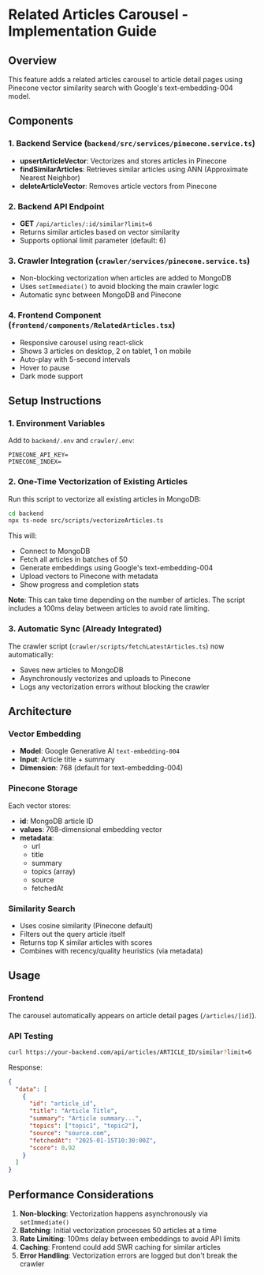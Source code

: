 # Related Articles Carousel - Implementation Guide

## Overview
This feature adds a related articles carousel to article detail pages using Pinecone vector similarity search with Google's text-embedding-004 model.

## Components

### 1. Backend Service (`backend/src/services/pinecone.service.ts`)
- **upsertArticleVector**: Vectorizes and stores articles in Pinecone
- **findSimilarArticles**: Retrieves similar articles using ANN (Approximate Nearest Neighbor)
- **deleteArticleVector**: Removes article vectors from Pinecone

### 2. Backend API Endpoint
- **GET** `/api/articles/:id/similar?limit=6`
- Returns similar articles based on vector similarity
- Supports optional limit parameter (default: 6)

### 3. Crawler Integration (`crawler/services/pinecone.service.ts`)
- Non-blocking vectorization when articles are added to MongoDB
- Uses `setImmediate()` to avoid blocking the main crawler logic
- Automatic sync between MongoDB and Pinecone

### 4. Frontend Component (`frontend/components/RelatedArticles.tsx`)
- Responsive carousel using react-slick
- Shows 3 articles on desktop, 2 on tablet, 1 on mobile
- Auto-play with 5-second intervals
- Hover to pause
- Dark mode support

## Setup Instructions

### 1. Environment Variables

Add to `backend/.env` and `crawler/.env`:
```env
PINECONE_API_KEY=
PINECONE_INDEX=
```

### 2. One-Time Vectorization of Existing Articles

Run this script to vectorize all existing articles in MongoDB:

```bash
cd backend
npx ts-node src/scripts/vectorizeArticles.ts
```

This will:
- Connect to MongoDB
- Fetch all articles in batches of 50
- Generate embeddings using Google's text-embedding-004
- Upload vectors to Pinecone with metadata
- Show progress and completion stats

**Note**: This can take time depending on the number of articles. The script includes a 100ms delay between articles to avoid rate limiting.

### 3. Automatic Sync (Already Integrated)

The crawler script (`crawler/scripts/fetchLatestArticles.ts`) now automatically:
- Saves new articles to MongoDB
- Asynchronously vectorizes and uploads to Pinecone
- Logs any vectorization errors without blocking the crawler

## Architecture

### Vector Embedding
- **Model**: Google Generative AI `text-embedding-004`
- **Input**: Article title + summary
- **Dimension**: 768 (default for text-embedding-004)

### Pinecone Storage
Each vector stores:
- **id**: MongoDB article ID
- **values**: 768-dimensional embedding vector
- **metadata**:
  - url
  - title
  - summary
  - topics (array)
  - source
  - fetchedAt

### Similarity Search
- Uses cosine similarity (Pinecone default)
- Filters out the query article itself
- Returns top K similar articles with scores
- Combines with recency/quality heuristics (via metadata)

## Usage

### Frontend
The carousel automatically appears on article detail pages (`/articles/[id]`).

### API Testing
```bash
curl https://your-backend.com/api/articles/ARTICLE_ID/similar?limit=6
```

Response:
```json
{
  "data": [
    {
      "id": "article_id",
      "title": "Article Title",
      "summary": "Article summary...",
      "topics": ["topic1", "topic2"],
      "source": "source.com",
      "fetchedAt": "2025-01-15T10:30:00Z",
      "score": 0.92
    }
  ]
}
```

## Performance Considerations

1. **Non-blocking**: Vectorization happens asynchronously via `setImmediate()`
2. **Batching**: Initial vectorization processes 50 articles at a time
3. **Rate Limiting**: 100ms delay between embeddings to avoid API limits
4. **Caching**: Frontend could add SWR caching for similar articles
5. **Error Handling**: Vectorization errors are logged but don't break the crawler
